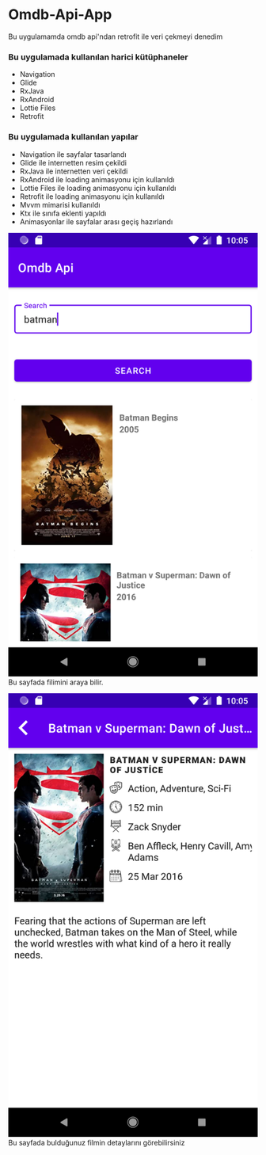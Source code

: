 # Omdb-Api-App

Bu uygulamamda omdb api'ndan retrofit ile veri çekmeyi denedim 
### Bu uygulamada kullanılan harici kütüphaneler
- Navigation  
- Glide
- RxJava
- RxAndroid
- Lottie Files
- Retrofit
### Bu uygulamada kullanılan yapılar
- Navigation ile sayfalar tasarlandı
- Glide ile internetten resim çekildi
- RxJava ile internetten veri çekildi
- RxAndroid  ile loading animasyonu için kullanıldı
- Lottie Files ile loading animasyonu için kullanıldı
- Retrofit  ile loading animasyonu için kullanıldı
- Mvvm mimarisi kullanıldı
- Ktx ile sınıfa eklenti yapıldı
- Animasyonlar ile sayfalar arası geçiş hazırlandı

![Image of Search Fragment](https://github.com/UmitCanSu/Omdb-Api-App/blob/master/app/src/main/res/search_fragment.png)
Bu sayfada filimini araya bilir.

![Image of Detail Fragment](https://github.com/UmitCanSu/Omdb-Api-App/blob/master/app/src/main/res/detail_fragment.png)
Bu sayfada bulduğunuz filmin detaylarını görebilirsiniz
